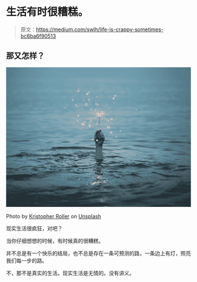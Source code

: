 # 生活有时很糟糕。

> 原文：<https://medium.com/swlh/life-is-crappy-sometimes-bc6ba6f90513>

## 那又怎样？

![](img/e2304f5efc2ecde8b0b5c30a2a07ee47.png)

Photo by [Kristopher Roller](https://unsplash.com/@krisroller?utm_source=medium&utm_medium=referral) on [Unsplash](https://unsplash.com?utm_source=medium&utm_medium=referral)

现实生活很疯狂，对吧？

当你仔细想想的时候，有时候真的很糟糕。

并不总是有一个快乐的结局，也不总是存在一条可预测的路，一条边上有灯，照亮我们每一步的路。

不，那不是真实的生活。现实生活是无情的。没有讲义。
